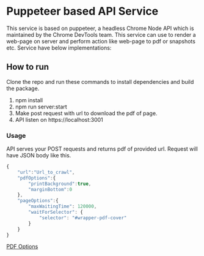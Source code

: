 # Puppeteer based API Service

This service is based on puppeteer, a headless Chrome Node API which is maintained by the Chrome DevTools team.
This service can use to render a web-page on server and perform action like web-page to pdf or snapshots etc.
Service have below implementations:


## How to run

Clone the repo and run these commands to install dependencies and build the package.
1. npm install
3. npm run server:start
4. Make post request with url to download the pdf of page.
5. API listen on https://localhost:3001

### Usage

API serves your POST requests and returns pdf of provided url.
Request will have JSON body like this.

```javascript
{
    "url":"Url_to_crawl",
    "pdfOptions":{
        "printBackground":true,
        "marginBottom":0
    },
    "pageOptions":{
        "maxWaitingTime": 120000,
        "waitForSelector": {
            "selector": "#wrapper-pdf-cover"
        }
    }
}
```

[PDF Options](https://github.com/puppeteer/puppeteer/blob/v19.2.2/docs/api/puppeteer.pdfoptions.md)
